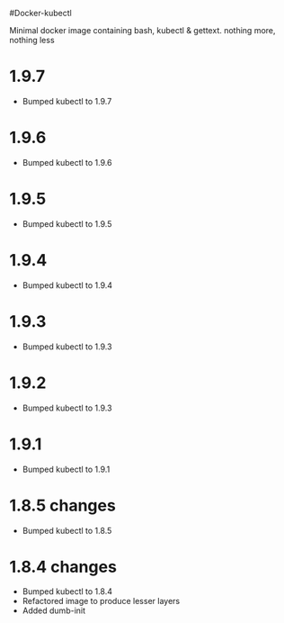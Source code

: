 #Docker-kubectl

Minimal docker image containing bash, kubectl & gettext. nothing more, nothing less

# 1.9.7

- Bumped kubectl to 1.9.7

# 1.9.6

- Bumped kubectl to 1.9.6

# 1.9.5

- Bumped kubectl to 1.9.5

# 1.9.4

- Bumped kubectl to 1.9.4

# 1.9.3

- Bumped kubectl to 1.9.3

# 1.9.2

- Bumped kubectl to 1.9.3

# 1.9.1

- Bumped kubectl to 1.9.1

# 1.8.5 changes

- Bumped kubectl to 1.8.5

# 1.8.4 changes

- Bumped kubectl to 1.8.4  
- Refactored image to produce lesser layers  
- Added dumb-init
